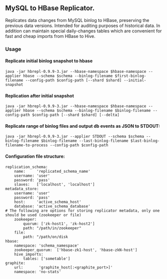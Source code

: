 ## MySQL to HBase Replicator.
Replicates data changes from MySQL binlog to HBase, preserving the previous data versions. Intended
for auditing purposes of historical data. In addition can maintain special daily-changes tables which
are convenient for fast and cheap imports from HBase to Hive.

### Usage
#### Replicate initial binlog snapshot to hbase
````
java -jar hbrepl-0.9.9-3.jar --hbase-namespace $hbase-namespace --applier hbase --schema $schema --binlog-filename $first-binlog-filename --config-path $config-path [--shard $shard] --initial-snapshot
````

#### Replication after initial snapshot
````
java -jar hbrepl-0.9.9-3.jar --hbase-namespace $hbase-namespace --applier hbase --schema $schema --binlog-filename $binlog-filename --config-path $config-path [--shard $shard] [--delta]
````

#### Replicate range of binlog files and output db events as JSON to STDOUT:
````
java -jar hbrepl-0.9.9-3.jar --applier STDOUT --schema $schema --binlog-filename $binlog-filename --last-binlog-filename $last-binlog-filename-to-process --config-path $config-path 
````

#### Configuration file structure:
````
replication_schema:
    name:     'replicated_schema_name'
    username: 'user'
    password: 'pass'
    slaves:   ['localhost', 'localhost']
metadata_store:
    username: 'user'
    password: 'pass'
    host:     'active_schema_host'
    database: 'active_schema_database'
# The following are options for storing replicator metadata, only one should be used (zookeeper or file)
    zookeeper:
        quorum: ['zk-host1', 'zk-host2']
        path: "/path/in/zookeeper"
    file:
        path: "/path/on/disk
hbase:
    namespace: 'schema_namespace'
    zookeeper_quorum:  ['hbase-zk1-host', 'hbase-zkN-host']
    hive_imports:
        tables: ['sometable']
graphite:
    url:       'graphite_host[:<graphite_port>]'
    namespace: 'no-stats'
````